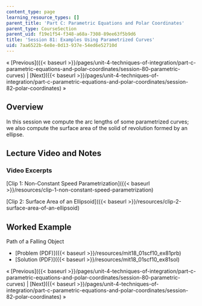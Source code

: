 ```yaml
---
content_type: page
learning_resource_types: []
parent_title: 'Part C: Parametric Equations and Polar Coordinates'
parent_type: CourseSection
parent_uid: f19e1f54-f348-a68a-7308-89ee63f5b9d6
title: 'Session 81: Examples Using Parametrized Curves'
uid: 7aa6522b-6e8e-0d13-937e-54ed6e52710d
---
```


« [Previous]({{< baseurl >}}/pages/unit-4-techniques-of-integration/part-c-parametric-equations-and-polar-coordinates/session-80-parametric-curves) | [Next]({{< baseurl >}}/pages/unit-4-techniques-of-integration/part-c-parametric-equations-and-polar-coordinates/session-82-polar-coordinates) »

Overview
--------

In this session we compute the arc lengths of some parametrized curves; we also compute the surface area of the solid of revolution formed by an ellipse.

Lecture Video and Notes
-----------------------

### Video Excerpts

[Clip 1: Non-Constant Speed Parametrization]({{< baseurl >}}/resources/clip-1-non-constant-speed-parametrization)

[Clip 2: Surface Area of an Ellipsoid]({{< baseurl >}}/resources/clip-2-surface-area-of-an-ellipsoid)

Worked Example
--------------

Path of a Falling Object

*   [Problem (PDF)]({{< baseurl >}}/resources/mit18_01scf10_ex81prb)
*   [Solution (PDF)]({{< baseurl >}}/resources/mit18_01scf10_ex81sol)

« [Previous]({{< baseurl >}}/pages/unit-4-techniques-of-integration/part-c-parametric-equations-and-polar-coordinates/session-80-parametric-curves) | [Next]({{< baseurl >}}/pages/unit-4-techniques-of-integration/part-c-parametric-equations-and-polar-coordinates/session-82-polar-coordinates) »